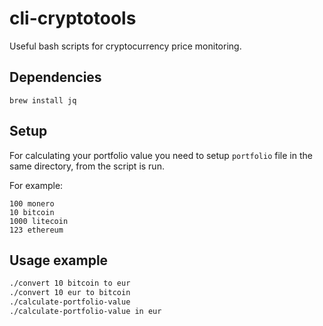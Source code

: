 # cli-cryptotools
Useful bash scripts for cryptocurrency price monitoring.
## Dependencies
`brew install jq`
## Setup
For calculating your portfolio value you need to setup `portfolio` file in the same directory, from the script is run.

For example:
```
100 monero
10 bitcoin
1000 litecoin
123 ethereum
```

## Usage example
```bash
./convert 10 bitcoin to eur
./convert 10 eur to bitcoin
./calculate-portfolio-value
./calculate-portfolio-value in eur
```
